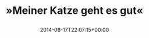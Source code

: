 ---
retweeted: false
source: <a href="http://twitter.com" rel="nofollow">Twitter Web Client</a>
entities:
  hashtags: []
  symbols: []
  user_mentions: []
  urls:
  - url: http://t.co/9iI32nAon9
    expanded_url: http://pauljunker.com/
    display_url: pauljunker.com
    indices:
    - '27'
    - '49'
display_text_range:
- '0'
- '49'
favorite_count: '0'
id_str: '479022488706646016'
truncated: false
retweet_count: '0'
id: '479022488706646016'
possibly_sensitive: false
created_at: Tue Jun 17 22:07:15 +0000 2014
favorited: false
full_text: "»Meiner Katze geht es gut«"
lang: de
quote_url: http://pauljunker.com/
tags:
- pesos/twitter
date: '2014-06-17T22:07:15+00:00'
src: https://twitter.com/bascht/status/479022488706646016
original_url: https://twitter.com/bascht/status/479022488706646016
type: twitter_tweet
text: "»Meiner Katze geht es gut«"
title: "»Meiner Katze geht es gut«\n"

---